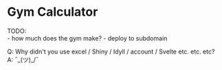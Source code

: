 # Gym Calculator

TODO:  
    - how much does the gym make? 
    - deploy to subdomain

Q: Why didn't you use excel / Shiny / Idyll / account / Svelte etc. etc. etc? <br> 
A: ¯\_(ツ)_/¯

